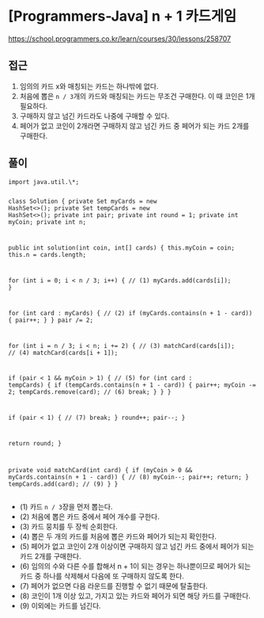[Programmers-Java] n + 1 카드게임
=
<p><a href="https://school.programmers.co.kr/learn/courses/30/lessons/258707">https://school.programmers.co.kr/learn/courses/30/lessons/258707</a></p>
<h2>접근</h2>
<ol>
<li>임의의 카드 x와 매칭되는 카드는 하나밖에 없다.</li>
<li>처음에 뽑은 <code>n / 3</code>개의 카드와 매칭되는 카드는 무조건 구매한다. 이 때 코인은 1개 필요하다.</li>
<li>구매하지 않고 넘긴 카드라도 나중에 구매할 수 있다.</li>
<li>페어가 없고 코인이 2개라면 구매하지 않고 넘긴 카드 중 페어가 되는 카드 2개를 구매한다.</li>
</ol>
<h2>풀이</h2>
<pre><code class="java">import java.util.\*;

class Solution {
 private Set<Integer> myCards = new HashSet<>();
 private Set<Integer> tempCards = new HashSet<>();
 private int pair;
 private int round = 1;
 private int myCoin;
 private int n;

 public int solution(int coin, int[] cards) {
 this.myCoin = coin;
 this.n = cards.length;

 for (int i = 0; i < n / 3; i++) { // (1)
 myCards.add(cards[i]);
 }

 for (int card : myCards) { // (2)
 if (myCards.contains(n + 1 - card)) {
 pair++;
 }
 }
 pair /= 2;

 for (int i = n / 3; i < n; i += 2) { // (3)
 matchCard(cards[i]); // (4)
 matchCard(cards[i + 1]);

 if (pair < 1 && myCoin > 1) { // (5)
 for (int card : tempCards) {
 if (tempCards.contains(n + 1 - card)) {
 pair++;
 myCoin -= 2;
 tempCards.remove(card); // (6)
 break;
 }
 }
 }

 if (pair < 1) { // (7)
 break;
 }
 round++;
 pair--;
 }

 return round;
 }

 private void matchCard(int card) {
 if (myCoin > 0 && myCards.contains(n + 1 - card)) { // (8)
 myCoin--;
 pair++;
 return;
 }
 tempCards.add(card); // (9)
 }
}</code></pre>
<ul>
<li>(1) 카드 <code>n / 3</code>장을 먼저 뽑는다.</li>
<li>(2) 처음에 뽑은 카드 중에서 페어 개수를 구한다.</li>
<li>(3) 카드 뭉치를 두 장씩 순회한다.</li>
<li>(4) 뽑은 두 개의 카드를 처음에 뽑은 카드와 페어가 되는지 확인한다.</li>
<li>(5) 페어가 없고 코인이 2개 이상이면 구매하지 않고 넘긴 카드 중에서 페어가 되는 카드 2개를 구매한다.</li>
<li>(6) 임의의 수와 다른 수를 합해서 n + 1이 되는 경우는 하나뿐이므로 페어가 되는 카드 중 하나를 삭제해서 다음에 또 구매하지 않도록 한다.</li>
<li>(7) 페어가 없으면 다음 라운드를 진행할 수 없기 때문에 탈출한다.</li>
<li>(8) 코인이 1개 이상 있고, 가지고 있는 카드와 페어가 되면 해당 카드를 구매한다.</li>
<li>(9) 이외에는 카드를 넘긴다.</li>
</ul>
